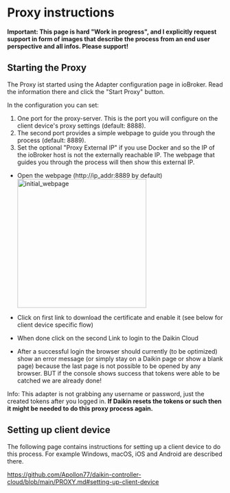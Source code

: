# Proxy instructions

**Important: This page is hard "Work in progress", and I explicitly request support in form of images that describe the process from an end user perspective and all infos. Please support!**

## Starting the Proxy
The Proxy ist started using the Adapter configuration page in ioBroker. Read the information there and click the "Start Proxy" button.

In the configuration you can set:
1. One port for the proxy-server. This is the port you will configure on the client device's proxy settings (default: 8888).
2. The second port provides a simple webpage to guide you through the process (default: 8889).
3. Set the optional "Proxy External IP" if you use Docker and so the IP of the ioBroker host is not the externally reachable IP. The webpage that guides you through the process will then show this external IP. 

* Open the  webpage (http://ip_addr:8889 by default)
  <img width="300" alt="initial_webpage" src="https://user-images.githubusercontent.com/65073191/124582164-0fe0b000-de52-11eb-8dad-8dec4db7b0e5.png">

* Click on first link to download the certificate and enable it (see below for client device specific flow)
* When done click on the second Link to login to the Daikin Cloud
* After a successful login the browser should currently (to be optimized) show an error message (or simply stay on a Daikin page or show a blank page) because the last page is not possible to be opened by any browser. BUT if the console shows success that tokens were able to be catched we are already done!

Info: This adapter is not grabbing any username or password, just the created tokens after you logged in.
**If Daikin resets the tokens or such then it might be needed to do this proxy process again.**

## Setting up client device

The following page contains instructions for setting up a client device to do this process. For example Windows, macOS, iOS and Android are described there.

https://github.com/Apollon77/daikin-controller-cloud/blob/main/PROXY.md#setting-up-client-device
